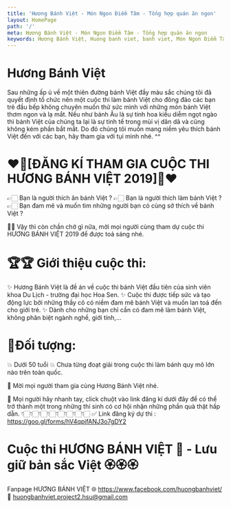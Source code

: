 ```yaml
---
title: 'Hương Bánh Việt - Món Ngon Điểm Tâm - Tổng hợp quán ăn ngon'
layout: HomePage
path: '/'
meta: Hương Bánh Việt - Món Ngon Điểm Tâm - Tổng hợp quán ăn ngon
keywords: Hương Bánh Việt, Huong banh viet, banh viet, Món Ngon Điểm Tâm - Tổng hợp quán ăn ngon
---
```

# Hương Bánh Việt
Sau những ấp ủ về một thiên đường bánh Việt đầy màu sắc chúng tôi đã quyết định tổ chức nên một cuộc thi làm bánh Việt cho đông đảo các bạn trẻ đầu bếp không chuyên muốn thử sức mình với những món bánh Việt thơm ngon và lạ mắt. Nếu như bánh Âu là sự tinh hoa kiều diễm ngọt ngào thì bánh Việt của chúng ta lại là sự tinh tế trong mùi vị dân dã và cũng không kém phần bắt mắt. Do đó chúng tôi muốn mang niềm yêu thích bánh Việt đến với các bạn, hãy tham gia với tụi mình nhé. ^^ 
# ❤️🌸[ĐĂNG KÍ THAM GIA CUỘC THI HƯƠNG BÁNH VIỆT 2019]🌸❤️

👉🏻 Bạn là người thích ăn bánh Việt ?
👉🏻 Bạn là người thích làm bánh Việt ?
👉🏻 Bạn đam mê và muốn tìm những người bạn có cùng sở thích về bánh Việt ?

🌿🌿 Vậy thì còn chần chờ gì nữa, mời mọi người cùng tham dự cuộc thi HƯƠNG BÁNH VIỆT 2019 để được toả sáng nhé.

# 🏆🏆 Giới thiệu cuộc thi:
✨ Hương Bánh Việt là đề án về cuộc thi bánh Việt đầu tiên của sinh viên khoa Du Lịch - trường đại học Hoa Sen.
✨ Cuộc thi được tiếp sức và tạo động lực bởi những thầy cô có niềm đam mê bánh Việt và muốn lan toả đến cho giới trẻ.
✨ Dành cho những bạn chỉ cần có đam mê làm bánh Việt, không phân biệt ngành nghề, giới tính,...

# 🔰Đối tượng:
💥 Dưới 50 tuổi
💥 Chưa từng đoạt giải trong cuộc thi làm bánh quy mô lớn nào trên toàn quốc.

🌈 Mời mọi người tham gia cùng Hương Bánh Việt nhé.

🌈 Mọi người hãy nhanh tay, click chuột vào link đăng kí dưới đây để có thể trở thành một trong những thí sinh có cơ hội nhận những phần quà thật hấp dẫn.
👇🏻👇🏻👇🏻👇🏻👇🏻👇🏻👇🏻👇🏻
✅ Link đăng ký dự thi : https://goo.gl/forms/hV4qpjfANJ3o7gDY2

# Cuộc thi HƯƠNG BÁNH VIỆT 🌾 - Lưu giữ bản sắc Việt 🏵🏵🏵

Fanpage HƯƠNG BÁNH VIỆT 
🌐 https://www.facebook.com/huongbanhviet/ 
📩 huongbanhviet.project2.hsu@gmail.com
